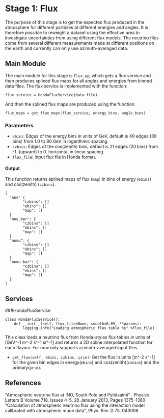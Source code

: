 # Stage 1: Flux

The purpose of this stage is to get the expected flux produced in the atmosphere for different particles at different energies and angles. It is therefore possible to reweight a dataset using the effective area to investigate uncertainties from using different flux models. The neutrino files come from several different measurements made at different positions on the earth and currently can only use azimuth-averaged data. 

## Main Module

The main module for this stage is `Flux.py`, which gets a flux service and then produces splined flux maps for all angles and energies from binned data files. The flux service is implemented with the function:

```flux_service = HondaFluxService(data_file)```

And then the splined flux maps are produced using the function:

```flux_maps = get_flux_maps(flux_service, energy_bins, angle_bins)```

### Parameters

*  `ebins`: Edges of the energy bins in units of GeV, default is 40 edges (39 bins) from 1.0 to 80 GeV in logarithmic spacing. 
*  `czbins`: Edges of the cos(zenith) bins, default is 21 edges (20 bins) from -1. (upward) to 0. horizontal in linear spacing.
*  `flux_file`: Input flux file in Honda format.
  
#### Output

This function returns splined maps of flux (`map`) in bins of energy (`ebins`) and cos(zenith) (`czbins`).
```
{
  "nue" {
        "czbins": []
        "ebins": []
        "map": []
  }
  "nue_bar": {
        "czbins": []
        "ebins": []
        "map": []
  }   
  "numu": {
        "czbins": []
        "ebins": []
        "map": []
  }
  "numu_bar": {
        "czbins": []
        "ebins": []
        "map": []
  }
}
```

## Services

###HondaFluxService

```
class HondaFluxService():
    def __init__(self, flux_file=None, smooth=0.05, **params):
        logging.info("Loading atmospheric flux table %s" %flux_file)
```

This class loads a neutrino flux from Honda-styles flux tables in units of [GeV^-1 m^-2 s^-1 sr^-1] and returns a 2D spline interpolated function for each flavour. For now only supports azimuth-averaged input files.

* `get_flux(self, ebins, czbins, prim)`: Get the flux in units [m^-2 s^-1] for the given bin edges in energy(`ebins`) and cos(zenith)(`czbins`) and the primary(`prim`).

## References
"Atmospheric neutrino flux at INO, South Pole and Pyhäsalmi" , Physics Letters B Volume 718, Issues 4–5, 29 January 2013, Pages 1375–1380   
"Calculation of atmospheric neutrino flux using the interaction model calibrated with atmospheric muon data", Phys. Rev. D 75, 043006 
